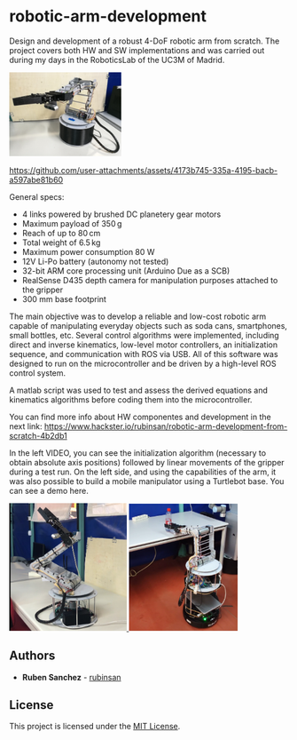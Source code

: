 # robotic-arm-development
Design and development of a robust 4-DoF robotic arm from scratch. The project covers both HW and SW implementations and was carried out during my days in the RoboticsLab of the UC3M of Madrid.

<img src="./images/cover.jpg" style="height: 40%; width: 40%;"/>


https://github.com/user-attachments/assets/4173b745-335a-4195-bacb-a597abe81b60


General specs:

 - 4 links powered by brushed DC planetery gear motors
 - Maximum payload of 350 g
 - Reach of up to 80 cm
 - Total weight of 6.5 kg
 - Maximum power consumption 80 W
 - 12V Li-Po battery (autonomy not tested)
 - 32-bit ARM core processing unit (Arduino Due as a SCB)
 - RealSense D435 depth camera for manipulation purposes attached to the gripper
 - 300 mm base footprint

The main objective was to develop a reliable and low-cost robotic arm capable of manipulating everyday objects such as soda cans, smartphones, small bottles, etc. Several control algorithms were implemented, including direct and inverse kinematics, low-level motor controllers, an initialization sequence, and communication with ROS via USB. All of this software was designed to run on the microcontroller and be driven by a high-level ROS control system.

A matlab script was used to test and assess the derived equations and kinematics algorithms before coding them into the microcontroller.

You can find more info about HW componentes and development in the next link:
https://www.hackster.io/rubinsan/robotic-arm-development-from-scratch-4b2db1

In the left VIDEO, you can see the initialization algorithm (necessary to obtain absolute axis positions) followed by linear movements of the gripper during a test run.
On the left side, and using the capabilities of the arm, it was also possible to build a mobile manipulator using a Turtlebot base. You can see a demo here.

<a href="https://youtu.be/iZUxTX9gKQQ">
<img src="./images/init.png" style="height: 42%; width: 42%;"/></>
</a>

<a href="https://youtu.be/L_XmpxMjzE8">
<img src="./images/manipulator.png" style="height: 39%; width: 39%;"/></>
</a>

## Authors

* **Ruben Sanchez** - [rubinsan](https://github.com/rubinsan)

## License

This project is licensed under the [MIT License](LICENSE).
